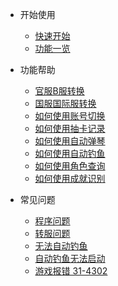 * 开始使用
  * [快速开始](docs/quickstart.md)
  * [功能一览](docs/introduce.md)

* 功能帮助
  * [官服B服转换]()
  * [国服国际服转换]()
  * [如何使用账号切换]()
  * [如何使用抽卡记录]()
  * [如何使用自动弹琴]()
  * [如何使用自动钓鱼]()
  * [如何使用角色查询]()
  * [如何使用成就识别]()

* 常见问题
  * [程序问题]()
  * [转服问题]()
  * [无法自动钓鱼]()
  * [自动钓鱼无法启动]()
  * [游戏报错 31-4302]()
